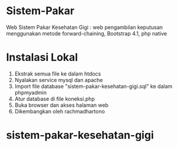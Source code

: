 # Sistem-Pakar
Web Sistem Pakar Kesehatan Gigi : web pengambilan keputusan menggunakan metode forward-chaining, Bootstrap 4.1, php native

# Instalasi Lokal
1. Ekstrak semua file ke dalam htdocs
2. Nyalakan service mysql dan apache
3. Import file database "sistem-pakar-kesehatan-gigi.sql" ke dalam phpmyadmin
4. Atur database di file koneksi.php
5. Buka browser dan akses halaman web
6. Dikembangkan oleh rachmadhartono
# sistem-pakar-kesehatan-gigi
